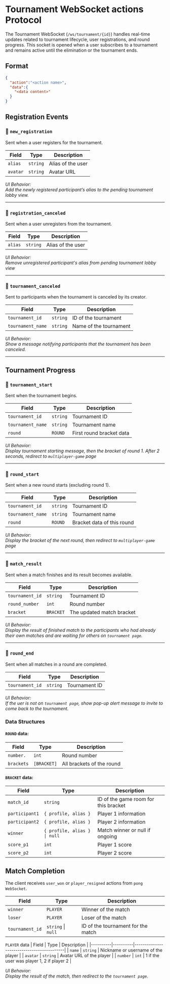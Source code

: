 # Tournament WebSocket actions Protocol

The Tournament WebSocket (`/ws/tournament/{id}`) handles real-time updates related to tournament lifecycle, user registrations, and round progress.
This socket is opened when a user subscribes to a tournament and remains active until the elimination or the tournament ends.

## Format
```json
{
  "action":"<action name>",
  "data":{
    "<data content>"
  }
}
```

## Registration Events

### 🔷 `new_registration`

Sent when a user registers for the tournament.

| Field     | Type       | Description        |
|-----------|------------|--------------------|
| `alias`   | `string`   | Alias of the user  |
| `avatar`  | `string`   | Avatar URL         |

*UI Behavior:*   
*Add the newly registered participant’s alias to the pending tournament lobby view.*

---

### 🔷 `registration_canceled`

Sent when a user unregisters from the tournament.

| Field   | Type     | Description       |
|---------|----------|-------------------|
| `alias` | `string` | Alias of the user |

*UI Behavior:*    
*Remove unregistered participant's alias from pending tournament lobby view*

---

### 🔷 `tournament_canceled`

Sent to participants when the tournament is canceled by its creator.

| Field             | Type         | Description                        |
|-------------------|--------------|------------------------------------|
| `tournament_id`   | `string`     | ID of the tournament               |
| `tournament_name` | `string`     | Name of the tournament             |

*UI Behavior:*   
*Show a message notifying participants that the tournament has been canceled.*

---

## Tournament Progress

### 🔷 `tournament_start`

Sent when the tournament begins.

| Field             | Type     | Description                   |
|-------------------|----------|-------------------------------|
| `tournament_id`   | `string` | Tournament ID                 |
| `tournament_name` | `string` | Tournament name               |
| `round`           | `ROUND`  | First round bracket data      |

*UI Behavior:*   
*Display tournament starting message, then the bracket of round 1. After 2 seconds, redirect to `multiplayer-game` page*

---

### 🔷 `round_start`

Sent when a new round starts (excluding round 1).

| Field             | Type     | Description                   |
|-------------------|----------|-------------------------------|
| `tournament_id`   | `string` | Tournament ID                 |
| `tournament_name` | `string` | Tournament name               |
| `round`           | `ROUND`  | Bracket data of this round    |

*UI Behavior:*   
*Display the bracket of the next round, then redirect to `multiplayer-game` page*

---

### 🔷 `match_result`

Sent when a match finishes and its result becomes available.

| Field           | Type      | Description                  |
|-----------------|-----------|------------------------------|
| `tournament_id` | `string`  | Tournament ID                |
| `round_number`  | `int`     | Round number                 |
| `bracket`       | `BRACKET` | The updated match bracket    |

*UI Behavior:*   
*Display the result of finished match to the participants who had already their own matches and are waiting for others on `tournament page`.*

---

### 🔷 `round_end`

Sent when all matches in a round are completed.

| Field           | Type     | Description                |
|-----------------|----------|----------------------------|
| `tournament_id` | `string` | Tournament ID              |

*UI Behavior:*   
*If the uer is not on `tournament page`, show pop-up alert message to invite to come back to the tournament.*

### Data Structures

#### `ROUND` data:
| Field            | Type                | Description                 |
|------------------|---------------------|-----------------------------|
| `number. `       | `int`               | Round number                |
| `brackets`       | `[BRACKET]`         | All brackets of the round   |

#### `BRACKET` data:

| Field            | Type                         | Description                              |
|------------------|------------------------------|------------------------------------------|
| `match_id`       | `string`                     | ID of the game room for this bracket     |
| `participant1`   | `{ profile, alias }`         | Player 1 information                     |
| `participant2`   | `{ profile, alias }`         | Player 2 information                     |
| `winner`         | `{ profile, alias } \| null` | Match winner or null if ongoing          |
| `score_p1`       | `int`                        | Player 1 score                           |
| `score_p2`       | `int`                        | Player 2 score                           |

## Match Completion

The client receives `user_won` or `player_resigned` actions from `pong WebSocket`.

| Field            | Type               | Description                              |
|------------------|--------------------|------------------------------------------|
| `winner`         | `PLAYER`           | Winner of the match                      |
| `loser`          | `PLAYER`           | Loser of the match                       |
| `tournament_id`  | `string` \| `null` | ID of the tournament for the match       |


`PLAYER` data
 | Field    | Type     | Description                              |
|----------|----------|-------------------------------------------|
| `name`   | `string` | Nickname or username of the player        |
| `avatar` | `string` | Avatar URL of the player                  |
| `number` | `int`    | 1 if the user was player 1, 2 if player 2 |

*UI Behavior:*   
*Display the result of the match, then redirect to the `tournament page`.* 
